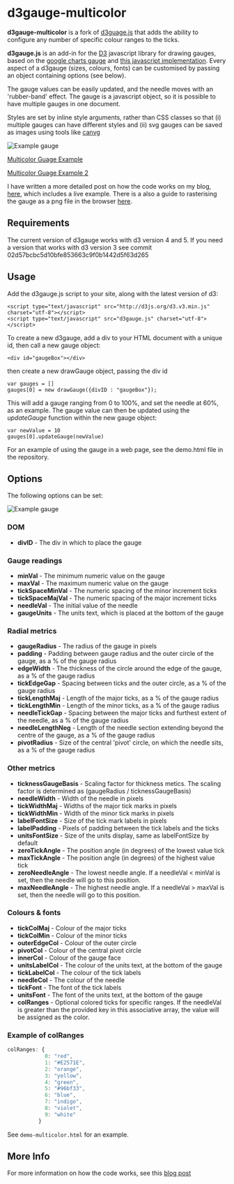 # d3gauge-multicolor
**d3gauge-multicolor** is a fork of [d3guage.js](https://github.com/oliverbinns/d3gauge) that adds the ability to configure any number of specific colour ranges to the ticks.

**d3gauge.js** is an add-in for the [D3](http://d3js.org) javascript library for drawing gauges, based on the [google charts gauge](https://developers.google.com/chart/interactive/docs/gallery/gauge) and [this javascript implementation](http://tomerdoron.blogspot.nl/2011/12/google-style-gauges-using-d3js.html). Every aspect of a d3gauge (sizes, colours, fonts) can be customised by passing an object containing options (see below).  



The gauge values can be easily updated, and the needle moves with an 'rubber-band' effect.  The gauge is a javascript object, so it is possible to have multiple gauges in one document.

Styles are set by inline style arguments, rather than CSS classes so that (i) multiple gauges can have different styles and (ii) svg gauges can be saved as images using tools like [canvg](https://github.com/gabelerner/canvg)

![Example gauge](https://github.com/oliverbinns/d3gauge/blob/master/docs/example.png "Original gauge")

[Multicolor Guage Example](https://github.com/thursby/d3gauge/blob/master/docs/example-multicolor.png "Multicolor Example 1")

[Multicolor Guage Example 2](https://github.com/thursby/d3gauge/blob/master/docs/example-multicolor-rainbowz.png "Multicolor Example 2")

I have written a more detailed post on how the code works on my blog, [here](http://oliverbinns.com/articles/D3js-gauge/), which includes a live example. There is a also a guide to rasterising the gauge as a png file in the browser [here](http://oliverbinns.com/articles/rasterising-SVG-in-the-browser/).

## Requirements
The current version of d3gauge works with d3 version 4 and 5.  If you need a version that works with d3 version 3 see commit 02d57bcbc5d10bfe853663c9f0b1442d5f63d265

## Usage
Add the d3gauge.js script to your site, along with the latest version of d3:
```
<script type="text/javascript" src="http://d3js.org/d3.v3.min.js" charset="utf-8"></script>
<script type="text/javascript" src="d3gauge.js" charset="utf-8"></script>
```

To create a new d3gauge, add a div to your HTML document with a unique id, then call a new gauge object:

```
<div id="gaugeBox"></div>
```

then create a new drawGauge object, passing the div id

```
var gauges = []
gauges[0] = new drawGauge({divID : "gaugeBox"}); 
```

This will add a gauge ranging from 0 to 100%, and set the needle at 60%, as an example.
The gauge value can then be updated using the _updateGauge_ function within the new gauge object:

```
var newValue = 10
gauges[0].updateGauge(newValue)
```

For an example of using the gauge in a web page, see the demo.html file in the repository.

## Options
The following options can be set:

![Example gauge](https://github.com/oliverbinns/d3gauge/blob/master/docs/exampleOverlay.png "Example gauge")

### DOM
* **divID** - The div in which to place the gauge

### Gauge readings
* **minVal** - The minimum numeric value on the gauge
* **maxVal** - The maximum numeric value on the gauge
* **tickSpaceMinVal** - The numeric spacing of the minor increment ticks
* **tickSpaceMajVal** - The numeric spacing of the major increment ticks
* **needleVal** - The initial value of the needle
* **gaugeUnits** - The units text, which is placed at the bottom of the gauge

### Radial metrics
* **gaugeRadius** - The radius of the gauge in pixels
* **padding** - Padding between gauge radius and the outer circle of the gauge, as a % of the gauge radius
* **edgeWidth** - The thickness of the circle around the edge of the gauge, as a % of the gauge radius
* **tickEdgeGap** - Spacing between ticks and the outer circle, as a % of the gauge radius
* **tickLengthMaj** - Length of the major ticks, as a % of the gauge radius
* **tickLengthMin** - Length of the minor ticks, as a % of the gauge radius
* **needleTickGap** - Spacing between the  major ticks and furthest extent of the needle, as a % of the gauge radius
* **needleLengthNeg** - Length of the needle section extending beyond the centre of the gauge, as a % of the gauge radius
* **pivotRadius** - Size of the central 'pivot' circle, on which the needle sits, as a % of the gauge radius

### Other metrics
* **ticknessGaugeBasis** - Scaling factor for thickness metics.  The scaling factor is determined as (gaugeRadius / ticknessGaugeBasis)
* **needleWidth** - Width of the needle in pixels
* **tickWidthMaj** - Widths of the major tick marks in pixels
* **tickWidthMin** - Width of the minor tick marks in pixels
* **labelFontSize** - Size of the tick mark labels in pixels
* **labelPadding** - Pixels of padding between the tick labels and the ticks
* **unitsFontSize** - Size of the units display, same as labelFontSize by default
* **zeroTickAngle** - The position angle (in degrees) of the lowest value tick
* **maxTickAngle** - The position angle (in degrees) of the highest value tick
* **zeroNeedleAngle** - The lowest needle angle.  If a needleVal < minVal is set, then the needle will go to this position.
* **maxNeedleAngle** - The highest needle angle.  If a needleVal > maxVal is set, then the needle will go to this position.

### Colours & fonts
* **tickColMaj** - Colour of the major ticks
* **tickColMin** - Colour of the minor ticks
* **outerEdgeCol** - Colour of the outer circle
* **pivotCol** - Colour of the central pivot circle
* **innerCol** - Colour of the gauge face
* **unitsLabelCol** - The colour of the units text, at the bottom of the gauge
* **tickLabelCol** - The colour of the tick labels
* **needleCol** - The colour of the needle
* **tickFont** - The font of the tick labels
* **unitsFont** - The font of the units text, at the bottom of the gauge
* **colRanges** - Optional colored ticks for specific ranges. If the needleVal 
   is greater than the provided key in this associative array, the 
   value will be assigned as the color.

### Example of colRanges
```javascript
colRanges: {
    		0: "red",
    		1: "#E2571E",
    		2: "orange",
    		3: "yellow",
    		4: "green",
    		5: "#96bf33",
    		6: "blue",
    		7: "indigo",
    		8: "violet",
    		9: "white"
    	  }
```
See ```demo-multicolor.html``` for an example.

## More Info
For more information on how the code works, see this [blog post](http://oliverbinns.com/articles/D3js-gauge/)
